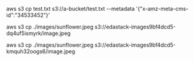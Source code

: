 

aws s3 cp test.txt s3://a-bucket/test.txt --metadata '{"x-amz-meta-cms-id":"34533452"}'


aws s3 cp ./images/sunflower.jpeg  s3://edastack-images9bf4dcd5-dq4uf5ismyrk/image.jpeg

aws s3 cp ./images/sunflower.jpeg  s3://edastack-images9bf4dcd5-kmquh32oogs6/image.jpeg